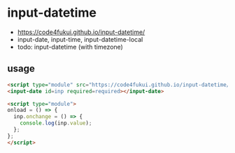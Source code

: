# input-datetime
  
- https://code4fukui.github.io/input-datetime/
- input-date, input-time, input-datetime-local
- todo: input-datetime (with timezone)

## usage

```html
<script type="module" src="https://code4fukui.github.io/input-datetime/input-date.js"></script>
<input-date id=inp required=required></input-date>

<script type="module">
onload = () => {
  inp.onchange = () => {
    console.log(inp.value);
  };
};
</script>
```
